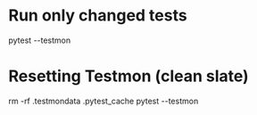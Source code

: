 # Run only changed tests

pytest --testmon


# Resetting Testmon (clean slate)

rm -rf .testmondata .pytest_cache
pytest --testmon
